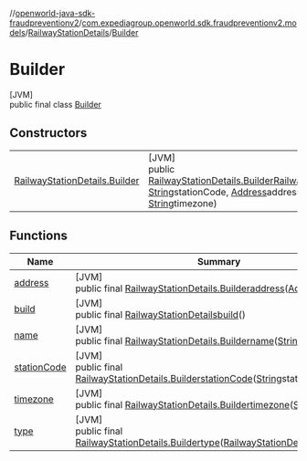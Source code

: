 //[openworld-java-sdk-fraudpreventionv2](../../../../index.md)/[com.expediagroup.openworld.sdk.fraudpreventionv2.models](../../index.md)/[RailwayStationDetails](../index.md)/[Builder](index.md)

# Builder

[JVM]\
public final class [Builder](index.md)

## Constructors

| | |
|---|---|
| [RailwayStationDetails.Builder](-railway-station-details.-builder.md) | [JVM]<br>public [RailwayStationDetails.Builder](index.md)[RailwayStationDetails.Builder](-railway-station-details.-builder.md)([String](https://docs.oracle.com/javase/8/docs/api/java/lang/String.html)name, [String](https://docs.oracle.com/javase/8/docs/api/java/lang/String.html)stationCode, [Address](../../-address/index.md)address, [RailwayStationDetails.Type](../-type/index.md)type, [String](https://docs.oracle.com/javase/8/docs/api/java/lang/String.html)timezone) |

## Functions

| Name | Summary |
|---|---|
| [address](address.md) | [JVM]<br>public final [RailwayStationDetails.Builder](index.md)[address](address.md)([Address](../../-address/index.md)address) |
| [build](build.md) | [JVM]<br>public final [RailwayStationDetails](../index.md)[build](build.md)() |
| [name](name.md) | [JVM]<br>public final [RailwayStationDetails.Builder](index.md)[name](name.md)([String](https://docs.oracle.com/javase/8/docs/api/java/lang/String.html)name) |
| [stationCode](station-code.md) | [JVM]<br>public final [RailwayStationDetails.Builder](index.md)[stationCode](station-code.md)([String](https://docs.oracle.com/javase/8/docs/api/java/lang/String.html)stationCode) |
| [timezone](timezone.md) | [JVM]<br>public final [RailwayStationDetails.Builder](index.md)[timezone](timezone.md)([String](https://docs.oracle.com/javase/8/docs/api/java/lang/String.html)timezone) |
| [type](type.md) | [JVM]<br>public final [RailwayStationDetails.Builder](index.md)[type](type.md)([RailwayStationDetails.Type](../-type/index.md)type) |

